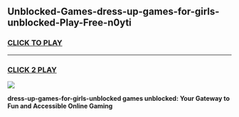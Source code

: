 
## Unblocked-Games-dress-up-games-for-girls-unblocked-Play-Free-n0yti
<h3>
<a href="https://premium76.site?title=dress-up-games-for-girls-unblocked&ref=23A">CLICK TO PLAY</a></h3>
<hr>

<h3>
<a href="https://premium76.site?title=dress-up-games-for-girls-unblocked&ref=23A">CLICK 2 PLAY</a>
  
</h3>

<a href="https://premium76.site?title=dress-up-games-for-girls-unblocked&ref=23A"><img src="https://clearcache.store/games.png"></a>


**dress-up-games-for-girls-unblocked games unblocked: Your Gateway to Fun and Accessible Online Gaming**
